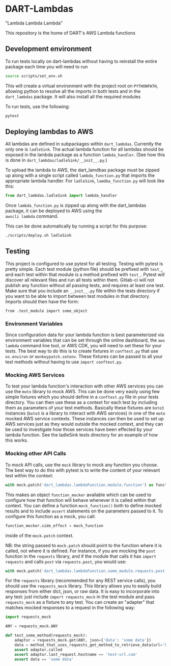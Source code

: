 # DART-Lambdas

"Lambda Lambda Lambda"

This repository is the home of DART's AWS Lambda functions

## Development environment

To run tests locally on dart-lambdas without having to reinstall the entire package each time you will 
need to run

```bash
source scripts/set_env.sh
```

This will create a virtual environment with the project root on `PYTHONPATH`, allowing python to resolve 
all the imports in both tests and in the `dart_lambdas` package. It will also install all the required modules

To run tests, use the following:

```bash
pytest
```

## Deploying lambdas to AWS

All lambdas are defined in subpackages within `dart_lambdas`. Currently the only one is `ladleSink`. The actual 
lambda function for all lambdas should be exposed in the lambda package as a function `lambda_handler`. (See how 
this is done in `dart_lambdas/ladleSink/__init__.py`.)

To upload the lambda to AWS, the dart_lamdbas package must be zipped up along with a single script called 
`lambda_function.py` that imports the appropriate lambda handler. For `ladleSink`, `lamdba_function.py` will 
look like this:

```python
from dart_lambdas.ladleSink import lambda_handler
```

Once `lambda_function.py` is zipped up along with the dart_lambdas package, it can be deployed to AWS using the  
`awscli lambda` command.

This can be done automatically by running a script for this purpose:

```bash
./scripts/deploy.sh ladleSink
```

## Testing

This project is configured to use pytest for all testing. Testing with pytest is pretty simple. Each test module
(python file) should be prefixed with `test_`, and each test within that module is a method prefixed with `test_`.
Pytest will discover all relevant files and run all tests within them. Gitlab-ci will not publish any function
without all passing tests, and requires at least one test. Make sure that you include an `__init__.py` file within the
tests directory if you want to be able to import between test modules in that directory. Imports should then have
the form: 
```
from .test_module import some_object
```

### Environment Variables

Since configuration data for your lambda function is best parameterized via environment variables that can be set
through the online dashboard, the `aws lambda` command line tool, or AWS CDK, you will need to set these for your
tests. The best way to do this is to create fixtures in `conftest.py` that use `os.environ` or `monkeypatch.setenv`.
These fixtures can be passed to all your test methods without having to use `import conftest.py`.

### Mocking AWS Services
To test your lambda function's interaction with other AWS services you can use the `moto` library to mock AWS. This
can be done very easily using few simple fixtures which you should define in a `conftest.py` file in your tests
directory. You can then use these as a context for each test by including them as parameters of your test methods.
Basically these fixtures are `boto3` instances (`boto3` is a library to interact with AWS services) in one of the
`moto` mocked AWS service contexts. These instances can then be used to set up AWS services just as they would outside
the mocked context, and they can be used to investigate how those services have been effected by your lambda function.
See the ladleSink tests directory for an example of how this works.

### Mocking other API Calls
To mock API calls, use the `mock` library to mock any function you choose. The best way to do this with pytest is to 
write the content of your relevant test within the context:

```python
with mock.patch('dart_lambdas.lambdaFunction.module.function') as function_mocker:
```

This makes an object `function_mocker` available which can be used to configure how that function will behave whenever
it is called within that context. You can define a function `mock_function()` both to define mocked results and
to include `assert` statements on the parameters passed to it. To configure this function as a mock, you call:

```python
function_mocker.side_effect = mock_function
```

inside of the `mock.patch` context.

NB: the string passed to `mock.patch` should point to the function where it is called, not where it is defined.
For instance, if you are mocking the `post` function in the `requests` library, and if the module that calls it
has `import requests` and calls `post` via `requests.post`, you would use:

```python
with mock.patch('dart_lambdas.lambdaFunction.some_module.requests.post') as post_mocker:
```

For the `requests` library (recommended for any REST service calls), you should use the `requests_mock` library.
This library allows you to easily build responses from either dict, json, or raw data. It is easy to incorporate
into any test: just include `import requests_mock` in the test module and pass `requests_mock` as a fixture to any
test. You can create an "adapter" that matches mocked responses to a request in the following way:

```python
import requests_mock

ANY = requests_mock.ANY

def test_some_method(requests_mock):
    adaptor = requests_mock.get(ANY, json={'data': 'some data'})
    data = method_that_uses_requests_get_method_to_retrieve_data(url='http://test-url.com:8080/some/endpoint')
    assert adaptor.called
    assert adaptor.last_request.hostname == 'test-url.com'
    assert data == 'some data'
```
